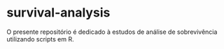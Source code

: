 # survival-analysis

O presente repositório é dedicado à estudos de análise de sobrevivência utilizando scripts em R.
